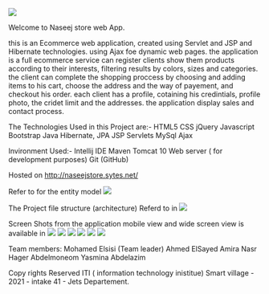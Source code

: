 ![](images/Logo.jpeg)

Welcome to Naseej store web App.

this is an Ecommerce web application, created using Servlet and JSP and Hibernate technologies.
using Ajax foe dynamic web pages.
the application is a full ecommerce service can register clients show them products according to their interests, 
filtering results by colors, sizes and categories.
the client can complete the shopping proccess by choosing and adding items to his cart, choose the address and the way of payement, and checkout his order.
each client has a profile, cotaining his credintials, profile photo, the cridet limit and the addresses. 
the application display sales and contact process.

The Technologies Used in this Project are:-
HTML5
CSS
jQuery
Javascript
Bootstrap
Java
Hibernate, JPA
JSP
Servlets
MySql
Ajax

Invironment Used:-
Intellij IDE
Maven
Tomcat 10 Web server ( for development purposes)
Git (GitHub)


Hosted on http://naseejstore.sytes.net/

Refer to for the entity model ![](images/Image00008.jpg)


The Project file structure (architecture) Referd to in ![](images/Image00007.jpg)

Screen Shots from the application mobile view and wide screen view is available in 
![](images/Image00001.jpg)
![](images/Image00002.jpg)
![](images/Image00005.jpg)
![](images/Image00010.jpg)
![](images/Image00009.jpg)
![](images/Image00004.jpg)
  
Team members:
Mohamed Elsisi (Team leader)
Ahmed ElSayed
Amira Nasr
Hager Abdelmoneom
Yasmina Abdelazim

Copy rights Reserved ITI ( information technology inistitue) Smart village - 2021 - intake 41 - Jets Departement.
 

